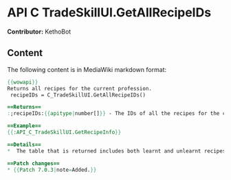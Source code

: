 # API C TradeSkillUI.GetAllRecipeIDs

**Contributor:** KethoBot

## Content

The following content is in MediaWiki markdown format:

```mediawiki
{{wowapi}}
Returns all recipes for the current profession.
 recipeIDs = C_TradeSkillUI.GetAllRecipeIDs()

==Returns==
:;recipeIDs:{{apitype|number[]}} - The IDs of all the recipes for the current trade skill, or an empty table if the trade skill panel has yet to be opened.

==Example==
{{:API_C_TradeSkillUI.GetRecipeInfo}}

==Details==
*  The table that is returned includes both learnt and unlearnt recipes and ignores all filtering.

==Patch changes==
* {{Patch 7.0.3|note=Added.}}
```